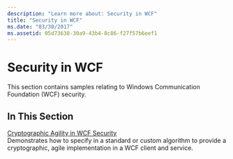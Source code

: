 ```yaml
---
description: "Learn more about: Security in WCF"
title: "Security in WCF"
ms.date: "03/30/2017"
ms.assetid: 05d73638-30a9-43b4-8c86-f27f57b6eef1
---
```

# Security in WCF

This section contains samples relating to Windows Communication Foundation (WCF) security.  
  
## In This Section  

 [Cryptographic Agility in WCF Security](cryptographic-agility-in-wcf-security.md)  
 Demonstrates how to specify in a standard or custom algorithm to provide a cryptographic, agile implementation in a WCF client and service.

